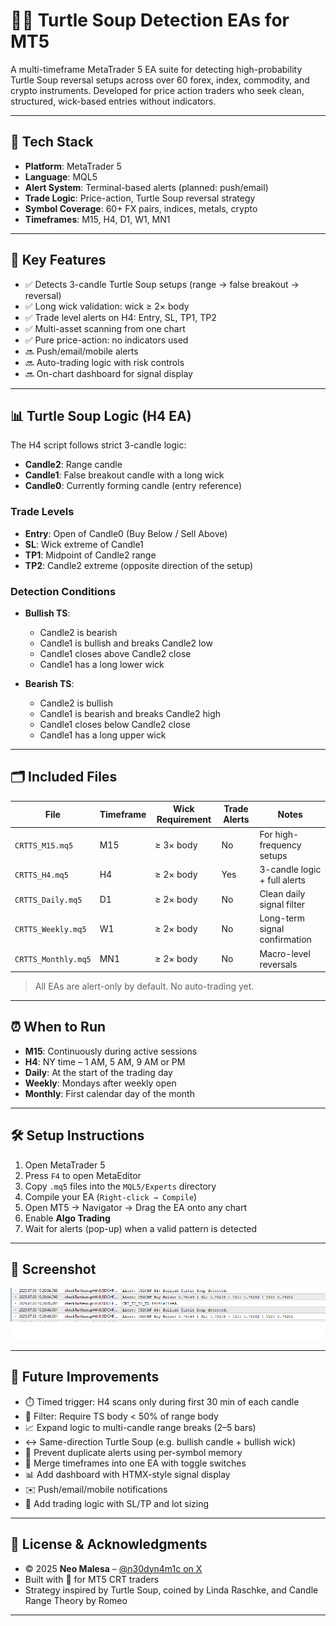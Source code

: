 # 🐢🍲 Turtle Soup Detection EAs for MT5

A multi-timeframe MetaTrader 5 EA suite for detecting high-probability Turtle Soup reversal setups across over 60 forex, index, commodity, and crypto instruments. Developed for price action traders who seek clean, structured, wick-based entries without indicators.

---

## 🧰 Tech Stack

- **Platform**: MetaTrader 5
- **Language**: MQL5
- **Alert System**: Terminal-based alerts (planned: push/email)
- **Trade Logic**: Price-action, Turtle Soup reversal strategy
- **Symbol Coverage**: 60+ FX pairs, indices, metals, crypto
- **Timeframes**: M15, H4, D1, W1, MN1

---

## 🚀 Key Features

- ✅ Detects 3-candle Turtle Soup setups (range → false breakout → reversal)
- ✅ Long wick validation: wick ≥ 2× body
- ✅ Trade level alerts on H4: Entry, SL, TP1, TP2
- ✅ Multi-asset scanning from one chart
- ✅ Pure price-action: no indicators used
- 🔜 Push/email/mobile alerts
- 🔜 Auto-trading logic with risk controls
- 🔜 On-chart dashboard for signal display

---

## 📊 Turtle Soup Logic (H4 EA)

The H4 script follows strict 3-candle logic:
- **Candle2**: Range candle
- **Candle1**: False breakout candle with a long wick
- **Candle0**: Currently forming candle (entry reference)

### Trade Levels
- **Entry**: Open of Candle0 (Buy Below / Sell Above)
- **SL**: Wick extreme of Candle1
- **TP1**: Midpoint of Candle2 range
- **TP2**: Candle2 extreme (opposite direction of the setup)

### Detection Conditions
- **Bullish TS**:
  - Candle2 is bearish
  - Candle1 is bullish and breaks Candle2 low
  - Candle1 closes above Candle2 close
  - Candle1 has a long lower wick

- **Bearish TS**:
  - Candle2 is bullish
  - Candle1 is bearish and breaks Candle2 high
  - Candle1 closes below Candle2 close
  - Candle1 has a long upper wick

---

## 🗂 Included Files

| File                | Timeframe | Wick Requirement | Trade Alerts | Notes                          |
|---------------------|-----------|------------------|---------------|--------------------------------|
| `CRTTS_M15.mq5`     | M15       | ≥ 3× body        | No            | For high-frequency setups      |
| `CRTTS_H4.mq5`      | H4        | ≥ 2× body        | Yes           | 3-candle logic + full alerts   |
| `CRTTS_Daily.mq5`   | D1        | ≥ 2× body        | No            | Clean daily signal filter      |
| `CRTTS_Weekly.mq5`  | W1        | ≥ 2× body        | No            | Long-term signal confirmation  |
| `CRTTS_Monthly.mq5` | MN1       | ≥ 2× body        | No            | Macro-level reversals          |

> All EAs are alert-only by default. No auto-trading yet.

---

## ⏰ When to Run

- **M15**: Continuously during active sessions
- **H4**: NY time – 1 AM, 5 AM, 9 AM or PM
- **Daily**: At the start of the trading day
- **Weekly**: Mondays after weekly open
- **Monthly**: First calendar day of the month

---

## 🛠️ Setup Instructions

1. Open MetaTrader 5  
2. Press `F4` to open MetaEditor  
3. Copy `.mq5` files into the `MQL5/Experts` directory  
4. Compile your EA (`Right-click → Compile`)  
5. Open MT5 → Navigator → Drag the EA onto any chart  
6. Enable **Algo Trading**  
7. Wait for alerts (pop-up) when a valid pattern is detected

---

## 📸 Screenshot

![Turtle Soup Alert](screenshot.png)

---

## 🎯 Future Improvements

- ⏱️ Timed trigger: H4 scans only during first 30 min of each candle
- 🧠 Filter: Require TS body < 50% of range body
- 📈 Expand logic to multi-candle range breaks (2–5 bars)
- ↔️ Same-direction Turtle Soup (e.g. bullish candle + bullish wick)
- 🚫 Prevent duplicate alerts using per-symbol memory
- 🔀 Merge timeframes into one EA with toggle switches
- 📊 Add dashboard with HTMX-style signal display
- ✉️ Push/email/mobile notifications
- 🤖 Add trading logic with SL/TP and lot sizing

---

## 📝 License & Acknowledgments

- © 2025 **Neo Malesa** – [@n30dyn4m1c on X](https://www.x.com/n30dyn4m1c)  
- Built with 💚 for MT5 CRT traders   
- Strategy inspired by Turtle Soup, coined by Linda Raschke, and Candle Range Theory by Romeo

---

